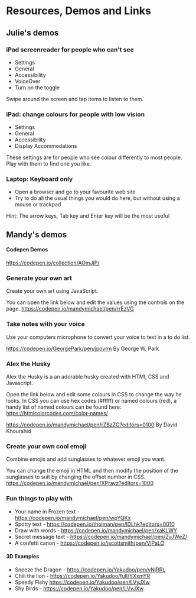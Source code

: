 # Resources, Demos and Links

## Julie's demos

### iPad screenreader for people who can't see

* Settings
* General
* Accessibility
* VoiceOver
* Turn on the toggle


Swipe around the screen and tap items to listen to them.

### iPad: change colours for people with low vision

* Settings
* General
* Accessibility
* Display Accommodations

These settings are for people who see colour differently to most people. Play with them to find one you like.

### Laptop: Keyboard only

* Open a browser and go to your favourite web site
* Try to do all the usual things you would do here, but without using a mouse or trackpad

Hint: The arrow keys, Tab key and Enter key will be the most useful


## Mandy's demos

#### Codepen Demos

https://codepen.io/collection/AOmJjP/

### Generate your own art
Create your own art using JavaScript.

You can open the link below and edit the values using the controls on the page.
https://codepen.io/mandymichael/pen/rrEzVG


### Take notes with your voice
Use your computers microphone to convert your voice to text in a to do list.

https://codepen.io/GeorgePark/pen/jpovrm
By George W. Park

### Alex the Husky
Alex the Husky is a an adorable husky created with HTMl, CSS and Javascript.

Open the link below and edit some colours in CSS to change the way he looks.
In CSS you can use hex codes (#fffff) or named colours (red), a handy list of named colours can be found here: https://htmlcolorcodes.com/color-names/

https://codepen.io/mandymichael/pen/rZBzZG?editors=0100
By  David Khourshid

### Create your own cool emoji
Combine emojis and add sunglasses to whatever emoji you want.

You can change the emoji in HTML and then modify the position of the sunglasses to suit by changing the offset number in CSS.
https://codepen.io/mandymichael/pen/XPrayz?editors=1000

### Fun things to play with

* Your name in Frozen text - https://codepen.io/mandymichael/pen/wpYQKx
* Spotty text - https://codepen.io/tholman/pen/lDLhk?editors=0010
* Draw with words - https://codepen.io/mandymichael/pen/xaKLWY
* Secret message text - https://codepen.io/mandymichael/pen/ZvJWeZ/
* A confetti canon - https://codepen.io/jscottsmith/pen/VjPaLO

#### 3D Examples

* Sneeze the Dragon - https://codepen.io/Yakudoo/pen/yNjRRL
* Chill the lion - https://codepen.io/Yakudoo/full/YXxmYR
* Speedy Fishy https://codepen.io/Yakudoo/pen/LVyJXw
* Shy Birds - https://codepen.io/Yakudoo/pen/LVyJXw


